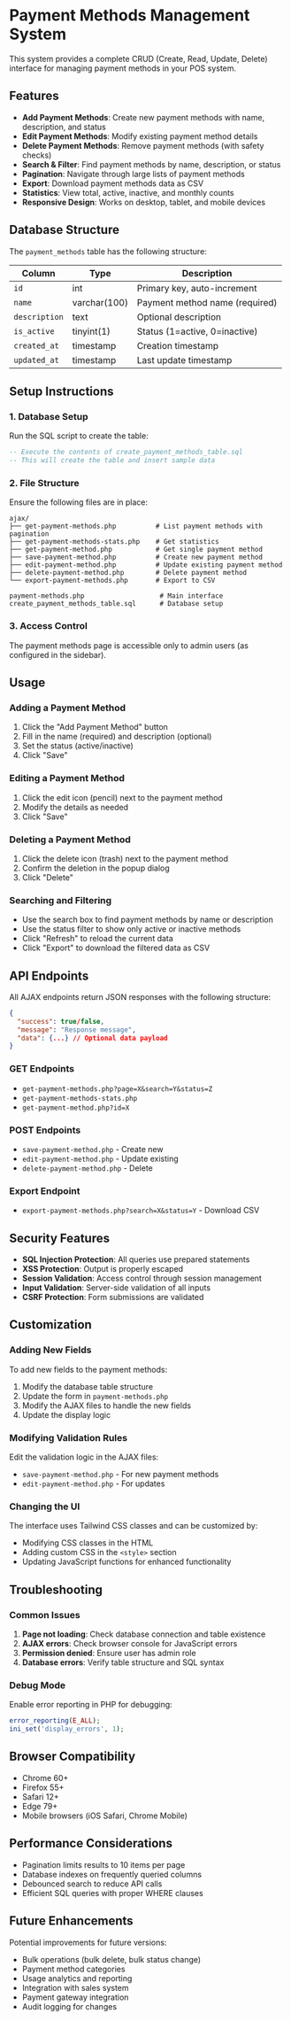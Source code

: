 # Payment Methods Management System

This system provides a complete CRUD (Create, Read, Update, Delete) interface for managing payment methods in your POS system.

## Features

- **Add Payment Methods**: Create new payment methods with name, description, and status
- **Edit Payment Methods**: Modify existing payment method details
- **Delete Payment Methods**: Remove payment methods (with safety checks)
- **Search & Filter**: Find payment methods by name, description, or status
- **Pagination**: Navigate through large lists of payment methods
- **Export**: Download payment methods data as CSV
- **Statistics**: View total, active, inactive, and monthly counts
- **Responsive Design**: Works on desktop, tablet, and mobile devices

## Database Structure

The `payment_methods` table has the following structure:

| Column | Type | Description |
|--------|------|-------------|
| `id` | int | Primary key, auto-increment |
| `name` | varchar(100) | Payment method name (required) |
| `description` | text | Optional description |
| `is_active` | tinyint(1) | Status (1=active, 0=inactive) |
| `created_at` | timestamp | Creation timestamp |
| `updated_at` | timestamp | Last update timestamp |

## Setup Instructions

### 1. Database Setup

Run the SQL script to create the table:

```sql
-- Execute the contents of create_payment_methods_table.sql
-- This will create the table and insert sample data
```

### 2. File Structure

Ensure the following files are in place:

```
ajax/
├── get-payment-methods.php          # List payment methods with pagination
├── get-payment-methods-stats.php    # Get statistics
├── get-payment-method.php           # Get single payment method
├── save-payment-method.php          # Create new payment method
├── edit-payment-method.php          # Update existing payment method
├── delete-payment-method.php        # Delete payment method
└── export-payment-methods.php       # Export to CSV

payment-methods.php                   # Main interface
create_payment_methods_table.sql      # Database setup
```

### 3. Access Control

The payment methods page is accessible only to admin users (as configured in the sidebar).

## Usage

### Adding a Payment Method

1. Click the "Add Payment Method" button
2. Fill in the name (required) and description (optional)
3. Set the status (active/inactive)
4. Click "Save"

### Editing a Payment Method

1. Click the edit icon (pencil) next to the payment method
2. Modify the details as needed
3. Click "Save"

### Deleting a Payment Method

1. Click the delete icon (trash) next to the payment method
2. Confirm the deletion in the popup dialog
3. Click "Delete"

### Searching and Filtering

- Use the search box to find payment methods by name or description
- Use the status filter to show only active or inactive methods
- Click "Refresh" to reload the current data
- Click "Export" to download the filtered data as CSV

## API Endpoints

All AJAX endpoints return JSON responses with the following structure:

```json
{
  "success": true/false,
  "message": "Response message",
  "data": {...} // Optional data payload
}
```

### GET Endpoints

- `get-payment-methods.php?page=X&search=Y&status=Z`
- `get-payment-methods-stats.php`
- `get-payment-method.php?id=X`

### POST Endpoints

- `save-payment-method.php` - Create new
- `edit-payment-method.php` - Update existing
- `delete-payment-method.php` - Delete

### Export Endpoint

- `export-payment-methods.php?search=X&status=Y` - Download CSV

## Security Features

- **SQL Injection Protection**: All queries use prepared statements
- **XSS Protection**: Output is properly escaped
- **Session Validation**: Access control through session management
- **Input Validation**: Server-side validation of all inputs
- **CSRF Protection**: Form submissions are validated

## Customization

### Adding New Fields

To add new fields to the payment methods:

1. Modify the database table structure
2. Update the form in `payment-methods.php`
3. Modify the AJAX files to handle the new fields
4. Update the display logic

### Modifying Validation Rules

Edit the validation logic in the AJAX files:

- `save-payment-method.php` - For new payment methods
- `edit-payment-method.php` - For updates

### Changing the UI

The interface uses Tailwind CSS classes and can be customized by:

- Modifying CSS classes in the HTML
- Adding custom CSS in the `<style>` section
- Updating JavaScript functions for enhanced functionality

## Troubleshooting

### Common Issues

1. **Page not loading**: Check database connection and table existence
2. **AJAX errors**: Check browser console for JavaScript errors
3. **Permission denied**: Ensure user has admin role
4. **Database errors**: Verify table structure and SQL syntax

### Debug Mode

Enable error reporting in PHP for debugging:

```php
error_reporting(E_ALL);
ini_set('display_errors', 1);
```

## Browser Compatibility

- Chrome 60+
- Firefox 55+
- Safari 12+
- Edge 79+
- Mobile browsers (iOS Safari, Chrome Mobile)

## Performance Considerations

- Pagination limits results to 10 items per page
- Database indexes on frequently queried columns
- Debounced search to reduce API calls
- Efficient SQL queries with proper WHERE clauses

## Future Enhancements

Potential improvements for future versions:

- Bulk operations (bulk delete, bulk status change)
- Payment method categories
- Usage analytics and reporting
- Integration with sales system
- Payment gateway integration
- Audit logging for changes
